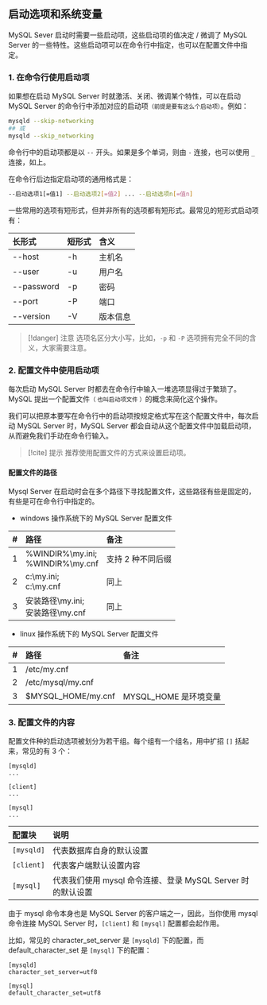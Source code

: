## 启动选项和系统变量

MySQL Sever 启动时需要一些启动项，这些启动项的值决定 / 微调了 MySQL Server 的一些特性。这些启动项可以在命令行中指定，也可以在配置文件中指定。

### 1. 在命令行使用启动项

如果想在启动 MySQL Server 时就激活、关闭、微调某个特性，可以在启动 MySQL Server 的命令行中添加对应的启动项<small>（前提是要有这么个启动项）</small>。例如：

```bash
mysqld --skip-networking
## 或
mysqld --skip_networking
```

命令行中的启动项都是以 `--` 开头。如果是多个单词，则由 `-` 连接，也可以使用 `_` 连接，如上。

在命令行后边指定启动项的通用格式是：

```bash
--启动选项1[=值1] --启动选项2[=值2] ... --启动选项n[=值n]
```

一些常用的选项有短形式，但并非所有的选项都有短形式。最常见的短形式启动项有：

| 长形式      | 短形式 | 含义 |
| :-          | :- | :-       |
| --host      | -h | 主机名   |
| --user      | -u | 用户名   |
| --password  | -p | 密码     |
| --port      | -P | 端口     |
| --version   | -V | 版本信息 |

> [!danger] 注意
> 选项名区分大小写，比如，`-p` 和 `-P` 选项拥有完全不同的含义，大家需要注意。

### 2. 配置文件中使用启动项

每次启动 MySQL Server 时都去在命令行中输入一堆选项显得过于繁琐了。MySQL 提出一个配置文件<small>（ 也叫启动项文件 ）</small>的概念来简化这个操作。

我们可以把原本要写在命令行中的启动项按规定格式写在这个配置文件中，每次启动 MySQL Server 时，MySQL Server 都会自动从这个配置文件中加载启动项，从而避免我们手动在命令行输入。

> [!cite] 提示
> 推荐使用配置文件的方式来设置启动项。

#### 配置文件的路径

Mysql Server 在启动时会在多个路径下寻找配置文件，这些路径有些是固定的，有些是可在命令行中指定的。

- windows 操作系统下的 MySQL Server 配置文件

| # | 路径 | 备注 |
| :-: | :- | :- |
| 1 | %WINDIR%\my.ini;<br>%WINDIR%\my.cnf     | 支持 2 种不同后缀 |
| 2 | c:\my.ini;<br>c:\my.cnf                 | 同上 |
| 3 | 安装路径\my.ini;<br>安装路径\my.cnf     | 同上 |

- linux 操作系统下的 MySQL Server 配置文件


| # | 路径 | 备注 |
| :-: | :- | :- |
| 1 | /etc/my.cnf  | |
| 2 | /etc/mysql/my.cnf | |
| 3 | $MYSQL_HOME/my.cnf | MYSQL_HOME 是环境变量 |

### 3. 配置文件的内容

配置文件种的启动选项被划分为若干组。每个组有一个组名，用中扩招 `[]` 括起来，常见的有 3 个：

```text 
[mysqld]
...

[client]
...

[mysql]
...
```

| 配置块      | 说明 |
| :-          | :- |
| `[mysqld]`   | 代表数据库自身的默认设置 |
| `[client]`  | 代表客户端默认设置内容 |
| `[mysql]`   | 代表我们使用 mysql 命令连接、登录 MySQL Server 时的默认设置 |

由于 mysql 命令本身也是 MySQL Server 的客户端之一，因此，当你使用 mysql 命令连接 MySQL Server 时，`[client]` 和 `[mysql]` 配置都会起作用。


比如，常见的 character_set_server 是 `[mysqld]` 下的配置，而 default_character_set 是 `[mysql]` 下的配置：


```text
[mysqld]
character_set_server=utf8

[mysql]
default_character_set=utf8
```


